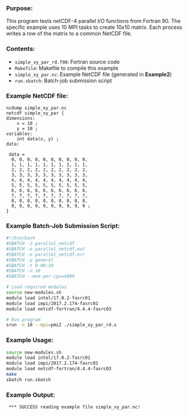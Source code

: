 ### Purpose:

This program tests netCDF-4 parallel I/O functions from Fortran 90. The specific example uses 10 MPI tasks to create 10x10 matrix. Each process writes a row of the matrix to a common NetCDF file.  

### Contents:

* <code>simple\_xy\_par_rd.f90</code>: Fortran source code
* <code>Makefile</code>: Makefile to compile this example
* <code>simple\_xy\_par.nc</code>: Example NetCDF file (generated in **Example2**)
* <code>run.sbatch</code>: Batch-job submission script

### Example NetCDF file:

```
ncdump simple_xy_par.nc
netcdf simple_xy_par {
dimensions:
	x = 10 ;
	y = 10 ;
variables:
	int data(x, y) ;
data:

 data =
  0, 0, 0, 0, 0, 0, 0, 0, 0, 0,
  1, 1, 1, 1, 1, 1, 1, 1, 1, 1,
  2, 2, 2, 2, 2, 2, 2, 2, 2, 2,
  3, 3, 3, 3, 3, 3, 3, 3, 3, 3,
  4, 4, 4, 4, 4, 4, 4, 4, 4, 4,
  5, 5, 5, 5, 5, 5, 5, 5, 5, 5,
  6, 6, 6, 6, 6, 6, 6, 6, 6, 6,
  7, 7, 7, 7, 7, 7, 7, 7, 7, 7,
  8, 8, 8, 8, 8, 8, 8, 8, 8, 8,
  9, 9, 9, 9, 9, 9, 9, 9, 9, 9 ;
}
```

### Example Batch-Job Submission Script:

```bash
#!/bin/bash
#SBATCH -J parallel_netcdf
#SBATCH -o parallel_netcdf.out
#SBATCH -e parallel_netcdf.err
#SBATCH -p general
#SBATCH -t 0-00:30
#SBATCH -n 10
#SBATCH --mem-per-cpu=4000

# Load required modules
source new-modules.sh
module load intel/17.0.2-fasrc01
module load impi/2017.2.174-fasrc01
module load netcdf-fortran/4.4.4-fasrc03

# Run program
srun -n 10 --mpi=pmi2 ./simple_xy_par_rd.x
```

### Example Usage:

```bash
source new-modules.sh
module load intel/17.0.2-fasrc01
module load impi/2017.2.174-fasrc01
module load netcdf-fortran/4.4.4-fasrc03
make
sbatch run.sbatch
```

### Example Output:

```
 *** SUCCESS reading example file simple_xy_par.nc! 
```
